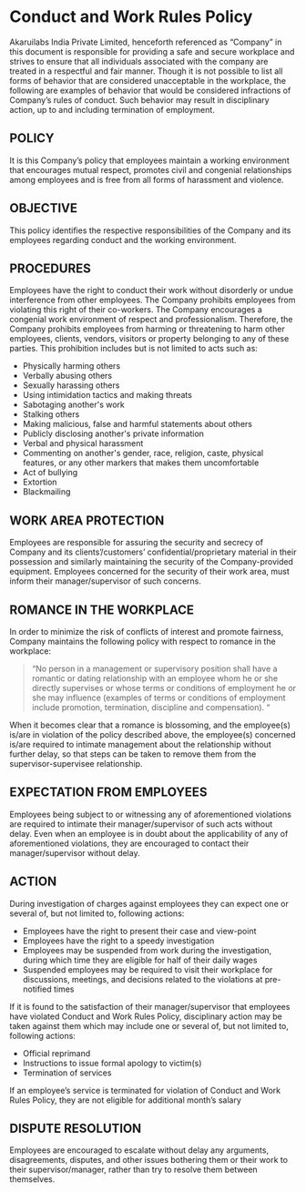 # Conduct and Work Rules Policy
Akaruilabs India Private Limited, henceforth referenced as “Company” in this document is responsible for providing a safe and secure workplace and strives to ensure that all individuals associated with the company are treated in a respectful and fair manner. Though it is not possible to list all forms of behavior that are considered unacceptable in the workplace, the following are examples of behavior that would be considered infractions of Company’s rules of conduct.
Such behavior may result in disciplinary action, up to and including termination of employment.
## POLICY
It is this Company’s policy that employees maintain a working environment that encourages mutual respect, promotes civil and congenial relationships among employees and is free from all forms of harassment and violence.
## OBJECTIVE
This policy identifies the respective responsibilities of the Company and its employees regarding conduct and the working environment.
## PROCEDURES
Employees have the right to conduct their work without disorderly or undue interference from other employees. The Company prohibits employees from violating this right of their co-workers.
The Company encourages a congenial work environment of respect and professionalism. Therefore, the Company prohibits employees from harming or threatening to harm other employees, clients, vendors, visitors or property belonging to any of these parties. This prohibition includes but is not limited to acts such as:
- Physically harming others
- Verbally abusing others
- Sexually harassing others
- Using intimidation tactics and making threats
- Sabotaging another's work
- Stalking others
- Making malicious, false and harmful statements about others
- Publicly disclosing another's private information
- Verbal and physical harassment
- Commenting on another's gender, race, religion, caste, physical features, or any other markers that makes them uncomfortable 
- Act of bullying
- Extortion
- Blackmailing

## WORK AREA PROTECTION
Employees are responsible for assuring the security and secrecy of Company and its clients’/customers’ confidential/proprietary material in their possession and similarly maintaining the security of the Company-provided equipment. Employees concerned for the security of their work area, must inform their manager/supervisor of such concerns.
## ROMANCE IN THE WORKPLACE
In order to minimize the risk of conflicts of interest and promote fairness, Company maintains the following policy with respect to romance in the workplace:

> “No person in a management or supervisory position shall have a romantic or dating relationship with an employee whom he or she directly supervises or whose terms or conditions of employment he or she may influence (examples of terms or conditions of employment include promotion, termination, discipline and compensation). “

When it becomes clear that a romance is blossoming, and the employee(s) is/are in violation of the policy described above, the employee(s) concerned is/are required to intimate management about the relationship without further delay, so that steps can be taken to remove them from the supervisor-supervisee relationship.
## EXPECTATION FROM EMPLOYEES
Employees being subject to or witnessing any of aforementioned violations are required to intimate their manager/supervisor of such acts without delay. Even when an employee is in doubt about the applicability of any of aforementioned violations, they are encouraged to contact their manager/supervisor without delay. 
## ACTION
During investigation of charges against employees they can expect one or several of, but not limited to, following actions:

- Employees have the right to present their case and view-point
- Employees have the right to a speedy investigation
- Employees may be suspended from work during the investigation, during which time they are eligible for half of their daily wages
- Suspended employees may be required to visit their workplace for discussions, meetings, and decisions related to the violations at pre-notified times

If it is found to the satisfaction of their manager/supervisor that employees have violated Conduct and Work Rules Policy, disciplinary action may be taken against them which may include one or several of, but not limited to,  following actions:

- Official reprimand
- Instructions to issue formal apology to victim(s)
- Termination of services

If an employee’s service is terminated for violation of Conduct and Work Rules Policy, they are not eligible for additional month’s salary

## DISPUTE RESOLUTION
Employees are encouraged to escalate without delay any arguments, disagreements, disputes, and other issues bothering them or their work to their supervisor/manager, rather than try to resolve them between themselves.
